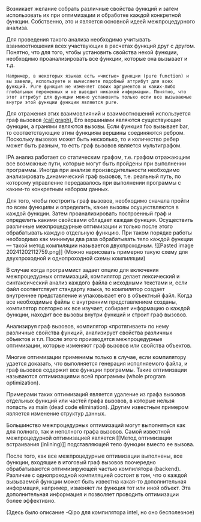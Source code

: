Возникает желание собрать различные свойства функций и затем использовать их при оптимизации и обработке каждой конкретной функции. Собственно, это и является основной идеей межпроцедурного анализа.

Для проведения такого анализа необходимо учитывать взаимоотношения всех участвующих в расчетах функций друг с другом. Понятно, что для того, чтобы установить свойства некой функции, необходимо проанализировать все функции, которые она вызывает и т.д.

	Например, в некоторых языках есть «чистые» функции (pure function) и вы завели, используете и вычисляете подобный аттрибут для всех функций. Pure функция не изменяет своих аргументов и каких-либо глобальных переменных и не выводит никакой информации. Понятно, что этот аттрибут для функции можно установить только если все вызываемые внутри этой функции функции являются pure.

Для отражения этих взаимовлияний и взаимоотношений используется граф вызовов [(call graph).](http://ru.wikipedia.org/wiki/%D0%93%D1%80%D0%B0%D1%84_%D0%B2%D1%8B%D0%B7%D0%BE%D0%B2%D0%BE%D0%B2) Его вершинами являются существующие функции, а гранями являются вызовы. Если функция foo вызывает bar, то соответствующие этим функциям вершины соединяются ребром. Поскольку вызовов может быть несколько, то и количество ребер может быть разным, то есть граф вызовов является мультиграфом.

IPA анализ работает со статическим графом, т.е. графом отражающим все возможные пути, которые могут быть пройдены при выполнении программы. Иногда при анализе производительности необходимо анализировать динамический граф вызовов, т.е. реальный путь, по которому управление передавалось при выполнении программы с каким-то конкретным набором данных.

Для того, чтобы построить граф вызовов, необходимо сначала пройти по всем функциям и определить, какие вызовы осуществляются в каждой функции. Затем проанализировать построенный граф и определить какими свойсвами обладает каждая функция. Осуществить различные межпроцедурные оптимизации и только после этого обрабатывать каждую отдельную функцию. При таком порядке работы необходимо как минимум два раза обрабатывать тело каждой функции — такой метод компиляции называется двухпроходным.
![[Pasted image 20241202112759.png]]
(Можно нарисовать примерно такую схему для двухпроходной и однопроходной схемы компиляции)

В случае когда программист задает опцию для включения межпроцедурных оптимизаций, компилятор делает лексический и синтаксический анализ каждого файла с исходными текстами и, если файл соответствует стандарту языка, то компилятор создает внутреннее представление и упаковывает его в объектный файл. Когда все необходимые файлы с внутренним представлением созданы, компилятор повторно их все изучает, собирает информацию о каждой функции, находит все вызовы внутри функций и строит граф вызовов. 

Анализируя граф вызовов, компилятор «протягивает» по нему различные свойства функций, анализирует свойства различных объектов и т.п. После этого производятся межпроцедурные оптимизации, которые изменяют граф вызовов или свойства объектов.

Многие оптимизации применимы только в случае, если компилятору удается доказать, что выполняется генерация исполняемого файла, и граф вызовов содержит все функции программы. Такие оптимизации называются оптимизациями всей программы (whole program optimization). 

Примерами таких оптимизаций является удаление из графа вызовов отдельных функций или частей графа вызовов, в которые нельзя попасть из main (dead code elimination). Другим известным примером является изменение структур данных. 

Большинство межпроцедурных оптимизаций могут выполняться как для полного, так и неполного графа вызовов. Самой известной межпроцедурной оптимизацией является [[Метод оптимизации встраивания (inlining)]] подставляющей тело функции вместо ее вызова.

После того, как все межпроцедурные оптимизации выполнены, все функции, входящие в итоговый граф вызовов поочередно обрабатываются оптимизирующей частью компилятора (backend). Различие с однопроходной компиляцией состоит в том, что о каждой вызываемой функции может быть известна какая-то дополнительная информация, например, изменяет ли функция тот или иной объект. Эта дополнительная информация и позволяет проводить оптимизации более эффективно.


(Здесь было описание -Qipo для компилятора intel, но оно бесполезное)
